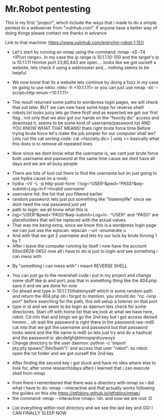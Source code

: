 # Mr.Robot pentesting
This is my first "project", which include the ways that i made to do a simple pentest to a webserver from "vulnhub.com".
If anyone have a better way of doing things please contact me thanks in advance

Link to that machine: https://www.vulnhub.com/entry/mr-robot-1,151/


- Let's start by running an nmap using the command: nmap -sS -T4 <IP/url range>. In my case the ip range is 10.1.1.10-100 and the target's ip is 10.1.1.11
Hmmm port 23,80,443 are open.... looks like we got ourself a website, lets check it using a webroswer and... nothing seems to be helpful

- We now know that its a website lets continue by doing a fuzz in my case im going to use nikto: nikto -h <10.1.1.11> or you can just use nmap -sV --script=http-enum <10.1.1.11>. 
+ The result returned some paths to wordpress login pages, we will check that out later. BUT we can now have some hope for reverse shell!
+ robots.txt looks juicy lets go there first! and as expected we got our first flag
, not only that we also got our hands on the "fsocity.dic" access and download it, seems to be some kind of username/password list AND YOU KNOW WHAT THAT MEANS!
thats right brute force time
Before trying brute force let's make the job simpler for our computer shall we? Lets run the cat sorting code: cat <fsociety.dic> | uniq >> <your new file> 
basically what this does is to remove all repeated lines

- Now since we dont know what the username is, we cant just brute force both username and password at the same time cause we dont have all days and we are all busy people
+ There are lots of tool out there to find the username but im just going to use hydra cause im a noob:
+ hydra -vV -L <username list> -p <random password> <ip> http-post-form '/<path to login>:log=^USER^&pwd=^PASS^&wp-submit=Log+In:F=Invalid username'
+ username list: the list that you filtered earlier 
+ random password: lets just put something like "ihatemylife" since we dont need the real password just yet
+ path to login: we all know what this is
+ log=^USER^&pwd=^PASS^&wp-submit=Log+In : ^USER^ and ^PASS^ are placeholders that wiil be replaced with the actual values.
+ That was me being extra, since we know this is a wordpress login page we can just use the wpscan: wpscan --url <path> -enumerate u 
+ And with that we got 2 username and lets try our luck by brute forcing 1 by 1 
+ After i leave the computer running by itself i now have the account Elliot:ER28-0652 now all i have to do is just to login and see something i can mess with

- By "something i can mess with" i meant REVERSE SHELL 
+ You can just go to the revershell code i put in my project and change some stuff like ip and port, pop that in something thing like the 404.php save it and we are done for now
+ Go ahead and type in 10.1.1.11/ihatemyself which is some random path and return the 404.php oh i forgot to mention, you should do: "nc -lvnp port" before searching for the
path, this will setup a listener on that port
+ type in id and we seem to be login as daemon lets check for some directories. Start off with home list that we,look at what we have here, robot. Cd into that and bingo we go the 2nd key
but i got access denied hmmm... oh wait the password is right there in the password.raw-md5 cat into that we got the username and password but that password looks weird
and the file name is md5 so lets just try and do a hashcat and the password is: abcdefghijklmnopqrstuvwxyz 
+ Change directory to the user daemon:
python -c 'import pty;pty.spawn("/bin/bash")'
and access that user "robot": su robot. open the txt folder and we got ourself the 2nd key

- After finding the second key i got stuck and have no idea where else to look for, after some research(days after) i learned that i can execute shell from nmap
+ from there i remembered that there was a directory with nmap so i did what i have to do: nmap --interactive and that actually works following the guides on this site
https://gtfobins.github.io/gtfobins/nmap/
+ the command: 
nmap --interactive
nmap> !sh.
and now we are root :D 

- List everything within root directory and we see the last key and GG! I CAN FINALLY SLEEP NOW  
